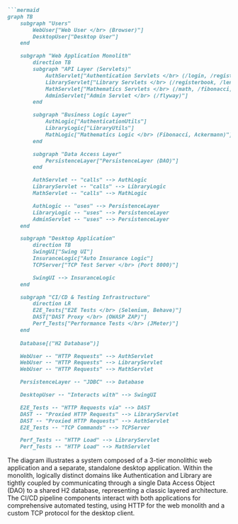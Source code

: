 ```markdown
```mermaid
graph TB
    subgraph "Users"
        WebUser["Web User </br> (Browser)"]
        DesktopUser["Desktop User"]
    end

    subgraph "Web Application Monolith"
        direction TB
        subgraph "API Layer (Servlets)"
            AuthServlet["Authentication Servlets </br> (/login, /register)"]
            LibraryServlet["Library Servlets </br> (/registerbook, /lend, ...)"]
            MathServlet["Mathematics Servlets </br> (/math, /fibonacci, ...)"]
            AdminServlet["Admin Servlet </br> (/flyway)"]
        end

        subgraph "Business Logic Layer"
            AuthLogic["AuthenticationUtils"]
            LibraryLogic["LibraryUtils"]
            MathLogic["Mathematics Logic </br> (Fibonacci, Ackermann)"]
        end

        subgraph "Data Access Layer"
            PersistenceLayer["PersistenceLayer (DAO)"]
        end

        AuthServlet -- "calls" --> AuthLogic
        LibraryServlet -- "calls" --> LibraryLogic
        MathServlet -- "calls" --> MathLogic

        AuthLogic -- "uses" --> PersistenceLayer
        LibraryLogic -- "uses" --> PersistenceLayer
        AdminServlet -- "uses" --> PersistenceLayer
    end

    subgraph "Desktop Application"
        direction TB
        SwingUI["Swing UI"]
        InsuranceLogic["Auto Insurance Logic"]
        TCPServer["TCP Test Server </br> (Port 8000)"]

        SwingUI --> InsuranceLogic
    end

    subgraph "CI/CD & Testing Infrastructure"
        direction LR
        E2E_Tests["E2E Tests </br> (Selenium, Behave)"]
        DAST["DAST Proxy </br> (OWASP ZAP)"]
        Perf_Tests["Performance Tests </br> (JMeter)"]
    end
    
    Database[("H2 Database")]

    WebUser -- "HTTP Requests" --> AuthServlet
    WebUser -- "HTTP Requests" --> LibraryServlet
    WebUser -- "HTTP Requests" --> MathServlet

    PersistenceLayer -- "JDBC" --> Database

    DesktopUser -- "Interacts with" --> SwingUI

    E2E_Tests -- "HTTP Requests via" --> DAST
    DAST -- "Proxied HTTP Requests" --> LibraryServlet
    DAST -- "Proxied HTTP Requests" --> AuthServlet
    E2E_Tests -- "TCP Commands" --> TCPServer

    Perf_Tests -- "HTTP Load" --> LibraryServlet
    Perf_Tests -- "HTTP Load" --> MathServlet
```

The diagram illustrates a system composed of a 3-tier monolithic web application and a separate, standalone desktop application. Within the monolith, logically distinct domains like Authentication and Library are tightly coupled by communicating through a single Data Access Object (DAO) to a shared H2 database, representing a classic layered architecture. The CI/CD pipeline components interact with both applications for comprehensive automated testing, using HTTP for the web monolith and a custom TCP protocol for the desktop client.
```